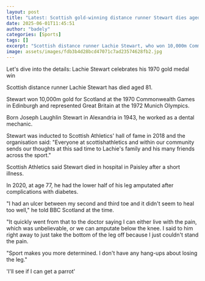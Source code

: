 ```yaml
---
layout: post
title: "Latest: Scottish gold-winning distance runner Stewart dies aged 81"
date: 2025-06-01T11:45:51
author: "badely"
categories: [Sports]
tags: []
excerpt: "Scottish distance runner Lachie Stewart, who won 10,000m Commonwealth gold in 1970, has died aged 81."
image: assets/images/fdb3b4d28bcd47071c7ad23574628fb2.jpg
---
```


Let's dive into the details: Lachie Stewart celebrates his 1970 gold medal win

Scottish distance runner Lachie Stewart has died aged 81.

Stewart won 10,000m gold for Scotland at the 1970 Commonwealth Games in Edinburgh and represented Great Britain at the 1972 Munich Olympics.

Born Joseph Laughlin Stewart in Alexandria in 1943, he worked as a dental mechanic.

Stewart was inducted to Scottish Athletics' hall of fame in 2018 and the organisation said: "Everyone at scottishathletics and within our community sends our thoughts at this sad time to Lachie's family and his many friends across the sport."

Scottish Athletics said Stewart died in hospital in Paisley after a short illness.

In 2020, at age 77, he had the lower half of his leg amputated after complications with diabetes.

"I had an ulcer between my second and third toe and it didn't seem to heal too well," he told BBC Scotland at the time.

"It quickly went from that to the doctor saying I can either live with the pain, which was unbelievable, or we can amputate below the knee. I said to him right away to just take the bottom of the leg off because I just couldn't stand the pain.

"Sport makes you more determined. I don't have any hang-ups about losing the leg."

'I'll see if I can get a parrot'

